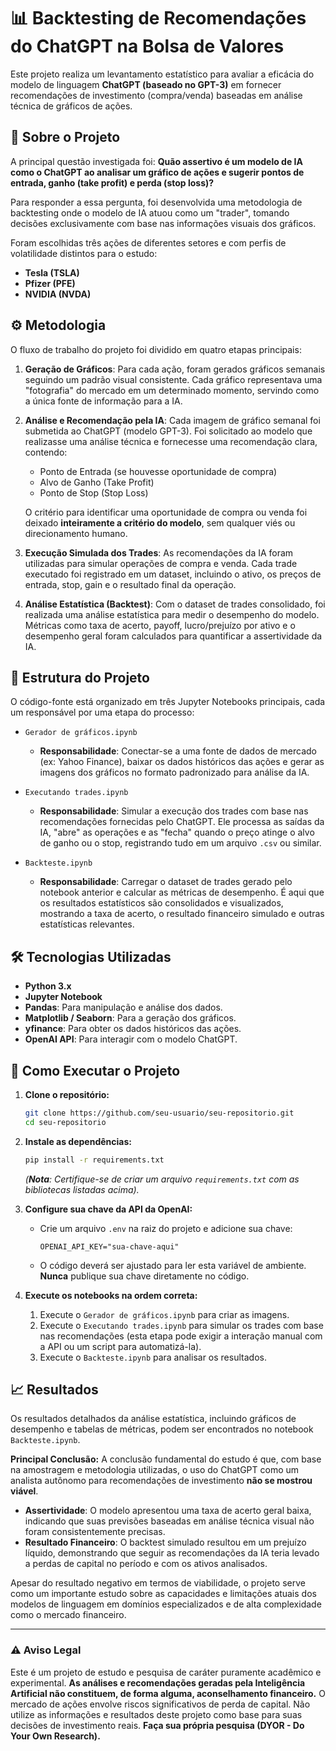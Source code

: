 # 📊 Backtesting de Recomendações do ChatGPT na Bolsa de Valores

Este projeto realiza um levantamento estatístico para avaliar a eficácia do modelo de linguagem **ChatGPT (baseado no GPT-3)** em fornecer recomendações de investimento (compra/venda) baseadas em análise técnica de gráficos de ações.

## 📝 Sobre o Projeto

A principal questão investigada foi: **Quão assertivo é um modelo de IA como o ChatGPT ao analisar um gráfico de ações e sugerir pontos de entrada, ganho (take profit) e perda (stop loss)?**

Para responder a essa pergunta, foi desenvolvida uma metodologia de backtesting onde o modelo de IA atuou como um "trader", tomando decisões exclusivamente com base nas informações visuais dos gráficos.

Foram escolhidas três ações de diferentes setores e com perfis de volatilidade distintos para o estudo:
*   **Tesla (TSLA)**
*   **Pfizer (PFE)**
*   **NVIDIA (NVDA)**

## ⚙️ Metodologia

O fluxo de trabalho do projeto foi dividido em quatro etapas principais:

1.  **Geração de Gráficos**: Para cada ação, foram gerados gráficos semanais seguindo um padrão visual consistente. Cada gráfico representava uma "fotografia" do mercado em um determinado momento, servindo como a única fonte de informação para a IA.

2.  **Análise e Recomendação pela IA**: Cada imagem de gráfico semanal foi submetida ao ChatGPT (modelo GPT-3). Foi solicitado ao modelo que realizasse uma análise técnica e fornecesse uma recomendação clara, contendo:
    *   Ponto de Entrada (se houvesse oportunidade de compra)
    *   Alvo de Ganho (Take Profit)
    *   Ponto de Stop (Stop Loss)
    
    O critério para identificar uma oportunidade de compra ou venda foi deixado **inteiramente a critério do modelo**, sem qualquer viés ou direcionamento humano.

3.  **Execução Simulada dos Trades**: As recomendações da IA foram utilizadas para simular operações de compra e venda. Cada trade executado foi registrado em um dataset, incluindo o ativo, os preços de entrada, stop, gain e o resultado final da operação.

4.  **Análise Estatística (Backtest)**: Com o dataset de trades consolidado, foi realizada uma análise estatística para medir o desempenho do modelo. Métricas como taxa de acerto, payoff, lucro/prejuízo por ativo e o desempenho geral foram calculados para quantificar a assertividade da IA.

## 📁 Estrutura do Projeto

O código-fonte está organizado em três Jupyter Notebooks principais, cada um responsável por uma etapa do processo:

*   `Gerador de gráficos.ipynb`
    *   **Responsabilidade**: Conectar-se a uma fonte de dados de mercado (ex: Yahoo Finance), baixar os dados históricos das ações e gerar as imagens dos gráficos no formato padronizado para análise da IA.

*   `Executando trades.ipynb`
    *   **Responsabilidade**: Simular a execução dos trades com base nas recomendações fornecidas pelo ChatGPT. Ele processa as saídas da IA, "abre" as operações e as "fecha" quando o preço atinge o alvo de ganho ou o stop, registrando tudo em um arquivo `.csv` ou similar.

*   `Backteste.ipynb`
    *   **Responsabilidade**: Carregar o dataset de trades gerado pelo notebook anterior e calcular as métricas de desempenho. É aqui que os resultados estatísticos são consolidados e visualizados, mostrando a taxa de acerto, o resultado financeiro simulado e outras estatísticas relevantes.

## 🛠️ Tecnologias Utilizadas

*   **Python 3.x**
*   **Jupyter Notebook**
*   **Pandas**: Para manipulação e análise dos dados.
*   **Matplotlib / Seaborn**: Para a geração dos gráficos.
*   **yfinance**: Para obter os dados históricos das ações.
*   **OpenAI API**: Para interagir com o modelo ChatGPT.

## 🚀 Como Executar o Projeto

1.  **Clone o repositório:**
    ```bash
    git clone https://github.com/seu-usuario/seu-repositorio.git
    cd seu-repositorio
    ```

2.  **Instale as dependências:**
    ```bash
    pip install -r requirements.txt
    ```
    *(**Nota**: Certifique-se de criar um arquivo `requirements.txt` com as bibliotecas listadas acima).*

3.  **Configure sua chave da API da OpenAI:**
    *   Crie um arquivo `.env` na raiz do projeto e adicione sua chave:
        ```
        OPENAI_API_KEY="sua-chave-aqui"
        ```
    *   O código deverá ser ajustado para ler esta variável de ambiente. **Nunca** publique sua chave diretamente no código.

4.  **Execute os notebooks na ordem correta:**
    1.  Execute o `Gerador de gráficos.ipynb` para criar as imagens.
    2.  Execute o `Executando trades.ipynb` para simular os trades com base nas recomendações (esta etapa pode exigir a interação manual com a API ou um script para automatizá-la).
    3.  Execute o `Backteste.ipynb` para analisar os resultados.

## 📈 Resultados

Os resultados detalhados da análise estatística, incluindo gráficos de desempenho e tabelas de métricas, podem ser encontrados no notebook `Backteste.ipynb`.

**Principal Conclusão:**
A conclusão fundamental do estudo é que, com base na amostragem e metodologia utilizadas, o uso do ChatGPT como um analista autônomo para recomendações de investimento **não se mostrou viável**.

*   **Assertividade**: O modelo apresentou uma taxa de acerto geral baixa, indicando que suas previsões baseadas em análise técnica visual não foram consistentemente precisas.
*   **Resultado Financeiro**: O backtest simulado resultou em um prejuízo líquido, demonstrando que seguir as recomendações da IA teria levado a perdas de capital no período e com os ativos analisados.

Apesar do resultado negativo em termos de viabilidade, o projeto serve como um importante estudo sobre as capacidades e limitações atuais dos modelos de linguagem em domínios especializados e de alta complexidade como o mercado financeiro.

---

### ⚠️ Aviso Legal

Este é um projeto de estudo e pesquisa de caráter puramente acadêmico e experimental. **As análises e recomendações geradas pela Inteligência Artificial não constituem, de forma alguma, aconselhamento financeiro.** O mercado de ações envolve riscos significativos de perda de capital. Não utilize as informações e resultados deste projeto como base para suas decisões de investimento reais. **Faça sua própria pesquisa (DYOR - Do Your Own Research).**
